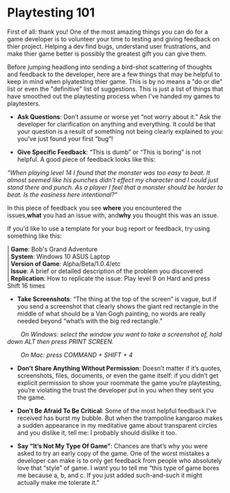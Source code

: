 # Playtesting 101

First of all: thank you! One of the most amazing things you can do for a game developer is to volunteer your time to testing and giving feedback on thier project. Helping a dev find bugs, understand user frustrations, and make thier game better is possibly the greatest gift you can give them. 

Before jumping headlong into sending a bird-shot scattering of thoughts and feedback to the developer, here are a few things that may be helpful to keep in mind when plyatesting thier game. This is by no means a "do or die" list or even the "definitive" list of suggestions. This is just a list of things that have smoothed out the playtesting process when I've handed my games to playtesters. 


* <b>Ask Questions</b>: Don’t assume or worse yet “not worry about it.” Ask the developer for clarification on anything and everything. It could be that your question is a result of something not being clearly explained to you: you’ve just found your first “bug”!


* <b>Give Specific Feedback</b>: “This is dumb” or “This is boring” is not helpful. A good piece of feedback looks like this:

<em>“When playing level 14 I found that the monster was too easy to beat. It almost seemed like his punches didn’t effect my character and I could just stand there and punch. As a player I feel that a monster should be harder to beat. Is the easiness here intentional?”</em>

In this piece of feedback you see <b>where</b> you encountered the issues,<b>what</b> you had an issue with, and<b>why</b> you thought this was an issue.

If you'd like to use a template for your bug report or feedback, try using something like this:

| <b>Game</b>: Bob's Grand Adventure <br/>
| <b>System</b>: Windows 10 ASUS Laptop <br/>
| <b>Version of Game</b>: Alpha/Beta/1.0.4/etc <br/>
| <b>Issue</b>: A brief or detailed description of the problem you discovered <br/>
| <b>Replication</b>: How to replicate the issue: Play level 9 on Hard and press Shift 16 times <br/>


* <b>Take Screenshots</b>: “The thing at the top of the screen” is vague, but if you send a screenshot that clearly shows the giant red rectangle in the middle of what should be a Van Gogh painting, no words are really needed beyond “what’s with the big red rectangle.”

        <em>On Windows: select the window you want to take a screenshot of, hold down ALT then press PRINT SCREEN.</em>

        <em>On Mac: press COMMAND + SHIFT + 4</em>


* <b>Don’t Share Anything Without Permission</b>: Doesn’t matter if it’s quotes, screenshots, files, documents, or even the game itself: if you didn’t get explicit permission to show your roommate the game you’re playtesting, you’re violating the trust the developer put in you when they sent you the game.


* <b>Don’t Be Afraid To Be Critical</b>: Some of the most helpful feedback I’ve received has burst my bubble. But when the trampoline kangaroo makes a sudden appearance in my meditative game about transparent circles and you dislike it, tell me: I probably should dislike it too.


* <b>Say “It’s Not My Type Of Game”</b>: Chances are that’s why you were asked to try an early copy of the game. One of the worst mistakes a developer can make is to only get feedback from people who absolutely love that “style” of game. I <em>want</em> you to tell me “this type of game bores me because a, b, and c. If you just added such-and-such it might actually make me tolerate it.”
